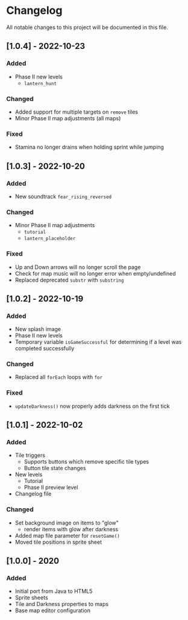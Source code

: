 # Changelog
All notable changes to this project will be documented in this file.

## [1.0.4] - 2022-10-23
### Added
- Phase II new levels
  - `lantern_hunt`

### Changed
- Added support for multiple targets on `remove` tiles
- Minor Phase II map adjustments (all maps)

### Fixed
- Stamina no longer drains when holding sprint while jumping

## [1.0.3] - 2022-10-20
### Added
- New soundtrack `fear_rising_reversed`

### Changed
- Minor Phase II map adjustments
  - `tutorial`
  - `lantern_placeholder`

### Fixed
- Up and Down arrows will no longer scroll the page
- Check for map music will no longer error when empty/undefined
- Replaced deprecated `substr` with `substring`

## [1.0.2] - 2022-10-19
### Added
- New splash image
- Phase II new levels
- Temporary variable `isGameSuccessful` for determining if a level was completed successfully

### Changed
- Replaced all `forEach` loops with `for`

### Fixed
- `updateDarkness()` now properly adds darkness on the first tick

## [1.0.1] - 2022-10-02
### Added
- Tile triggers
    - Supports buttons which remove specific tile types
    - Button tile state changes
- New levels
    - Tutorial
    - Phase II preview level
- Changelog file

### Changed
- Set background image on items to "glow"
    - render items with glow after darkness
- Added map file parameter for `resetGame()`
- Moved tile positions in sprite sheet

## [1.0.0] - 2020
### Added
- Initial port from Java to HTML5
- Sprite sheets
- Tile and Darkness properties to maps
- Base map editor configuration